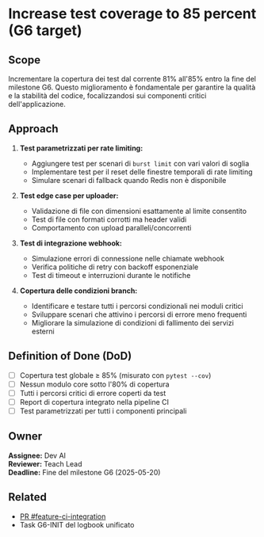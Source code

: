 # Increase test coverage to 85 percent (G6 target)

## Scope

Incrementare la copertura dei test dal corrente 81% all'85% entro la fine del milestone G6. Questo miglioramento è fondamentale per garantire la qualità e la stabilità del codice, focalizzandosi sui componenti critici dell'applicazione.

## Approach

1. **Test parametrizzati per rate limiting:**
   - Aggiungere test per scenari di `burst limit` con vari valori di soglia
   - Implementare test per il reset delle finestre temporali di rate limiting
   - Simulare scenari di fallback quando Redis non è disponibile

2. **Test edge case per uploader:**
   - Validazione di file con dimensioni esattamente al limite consentito
   - Test di file con formati corrotti ma header validi
   - Comportamento con upload paralleli/concorrenti

3. **Test di integrazione webhook:**
   - Simulazione errori di connessione nelle chiamate webhook
   - Verifica politiche di retry con backoff esponenziale
   - Test di timeout e interruzioni durante le notifiche

4. **Copertura delle condizioni branch:**
   - Identificare e testare tutti i percorsi condizionali nei moduli critici
   - Sviluppare scenari che attivino i percorsi di errore meno frequenti
   - Migliorare la simulazione di condizioni di fallimento dei servizi esterni

## Definition of Done (DoD)

- [ ] Copertura test globale ≥ 85% (misurato con `pytest --cov`)
- [ ] Nessun modulo core sotto l'80% di copertura
- [ ] Tutti i percorsi critici di errore coperti da test
- [ ] Report di copertura integrato nella pipeline CI
- [ ] Test parametrizzati per tutti i componenti principali

## Owner

**Assignee:** Dev AI  
**Reviewer:** Teach Lead  
**Deadline:** Fine del milestone G6 (2025-05-20)

## Related

- [PR #feature-ci-integration](https://github.com/organizzazione/agente-stampa-3D/pull/feature-ci-integration)
- Task G6-INIT del logbook unificato


